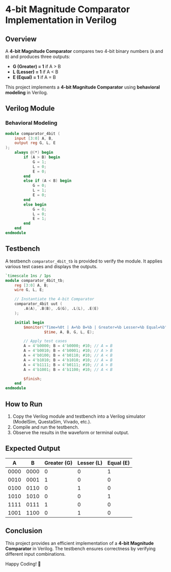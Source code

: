 # 4-bit Magnitude Comparator Implementation in Verilog

## Overview
A **4-bit Magnitude Comparator** compares two 4-bit binary numbers (`A` and `B`) and produces three outputs:
- **G (Greater) = 1** if A > B
- **L (Lesser) = 1** if A < B
- **E (Equal) = 1** if A = B

This project implements a **4-bit Magnitude Comparator** using **behavioral modeling** in Verilog.

## Verilog Module

### **Behavioral Modeling**
```verilog
module comparator_4bit (
    input [3:0] A, B,
    output reg G, L, E
);
    always @(*) begin
        if (A > B) begin
            G = 1;
            L = 0;
            E = 0;
        end
        else if (A < B) begin
            G = 0;
            L = 1;
            E = 0;
        end
        else begin
            G = 0;
            L = 0;
            E = 1;
        end
    end
endmodule
```

## Testbench
A testbench `comparator_4bit_tb` is provided to verify the module. It applies various test cases and displays the outputs.

```verilog
`timescale 1ns / 1ps
module comparator_4bit_tb;
    reg [3:0] A, B;
    wire G, L, E;

    // Instantiate the 4-bit Comparator
    comparator_4bit uut (
        .A(A), .B(B), .G(G), .L(L), .E(E)
    );

    initial begin
        $monitor("Time=%0t | A=%b B=%b | Greater=%b Lesser=%b Equal=%b",
                 $time, A, B, G, L, E);

        // Apply test cases
        A = 4'b0000; B = 4'b0000; #10; // A = B
        A = 4'b0010; B = 4'b0001; #10; // A > B
        A = 4'b0100; B = 4'b0110; #10; // A < B
        A = 4'b1010; B = 4'b1010; #10; // A = B
        A = 4'b1111; B = 4'b0111; #10; // A > B
        A = 4'b1001; B = 4'b1100; #10; // A < B

        $finish;
    end
endmodule
```

## How to Run
1. Copy the Verilog module and testbench into a Verilog simulator (ModelSim, QuestaSim, Vivado, etc.).
2. Compile and run the testbench.
3. Observe the results in the waveform or terminal output.

## Expected Output

| A    | B    | Greater (G) | Lesser (L) | Equal (E) |
|------|------|------------|------------|-----------|
| 0000 | 0000 |     0      |     0      |     1     |
| 0010 | 0001 |     1      |     0      |     0     |
| 0100 | 0110 |     0      |     1      |     0     |
| 1010 | 1010 |     0      |     0      |     1     |
| 1111 | 0111 |     1      |     0      |     0     |
| 1001 | 1100 |     0      |     1      |     0     |

## Conclusion
This project provides an efficient implementation of a **4-bit Magnitude Comparator** in Verilog. The testbench ensures correctness by verifying different input combinations.

Happy Coding! 🚀

